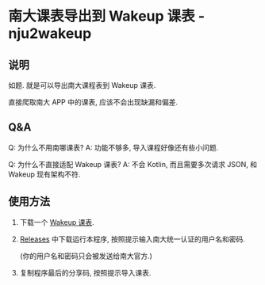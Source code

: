 # 南大课表导出到 Wakeup 课表 - nju2wakeup

## 说明

如题. 就是可以导出南大课程表到 Wakeup 课表.

直接爬取南大 APP 中的课表, 应该不会出现缺漏和偏差.

## Q&A

Q: 为什么不用南哪课表? A: 功能不够多, 导入课程好像还有些小问题.

Q: 为什么不直接适配 Wakeup 课表? A: 不会 Kotlin, 而且需要多次请求 JSON, 和 Wakeup 现有架构不符.

## 使用方法

1. 下载一个 [Wakeup 课表](https://github.com/YZune/WakeupSchedule_Kotlin).

2. [Releases](https://github.com/lyc8503/nju2wakeup/releases/) 中下载运行本程序, 按照提示输入南大统一认证的用户名和密码.

   (你的用户名和密码只会被发送给南大官方.)

3. 复制程序最后的分享码, 按照提示导入课表.




